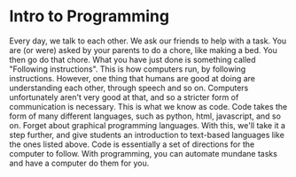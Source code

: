 # Intro to Programming
Every day, we talk to each other. We ask our friends to help with a task. You are (or were) asked by your parents to do a chore, like making a bed. You then go do that chore. What you have just done is something called "Following instructions". This is how computers run, by following instructions. However, one thing that humans are good at doing are understanding each other, through speech and so on. Computers unfortunately aren't very good at that, and so a stricter form of communication is necessary. This is what we know as code. Code takes the form of many different languages, such as python, html, javascript, and so on. Forget about graphical programming languages. With this, we'll take it a step further, and give students an introduction to text-based languages like the ones listed above. Code is essentially a set of directions for the computer to follow. With programming, you can automate mundane tasks and have a computer do them for you. 
